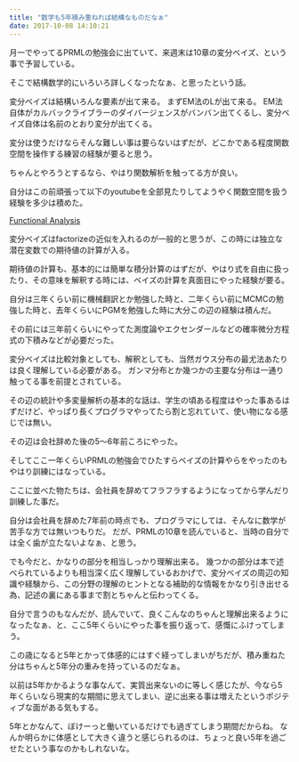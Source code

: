 ```yaml
---
title: "数学も5年積み重ねれば結構なものだなぁ"
date: 2017-10-08 14:10:21
---
```


月一でやってるPRMLの勉強会に出ていて、来週末は10章の変分ベイズ、という事で予習している。

そこで結構数学的にいろいろ詳しくなったなぁ、と思ったという話。

変分ベイズは結構いろんな要素が出て来る。
まずEM法のLが出て来る。
EM法自体がカルバックライブラーのダイバージェンスがバンバン出てくるし、変分ベイズ自体は名前のとおり変分が出てくる。

変分は使うだけならそんな難しい事は要らないはずだが、どこかである程度関数空間を操作する練習の経験が要ると思う。

ちゃんとやろうとするなら、やはり関数解析を触ってる方が良い。

自分はこの前頑張って以下のyoutubeを全部見たりしてようやく関数空間を扱う経験を多少は積めた。

[Functional Analysis](http://www.youtube.com/playlist?list=PLAvgI3H-gclZa-DVTMyUIAxM-X8NSikwu)

変分ベイズはfactorizeの近似を入れるのが一般的と思うが、この時には独立な潜在変数での期待値の計算が入る。

期待値の計算も、基本的には簡単な積分計算のはずだが、やはり式を自由に扱ったり、その意味を解釈する時には、ベイズの計算を真面目にやった経験が要る。

自分は三年くらい前に機械翻訳とか勉強した時と、二年くらい前にMCMCの勉強した時と、去年くらいにPGMを勉強した時に大分この辺の経験は積んだ。

その前には三年前くらいにやってた測度論やエクセンダールなどの確率微分方程式の下積みなどが必要だった。

変分ベイズは比較対象としても、解釈としても、当然ガウス分布の最尤法あたりは良く理解している必要がある。
ガンマ分布とか幾つかの主要な分布は一通り触ってる事を前提とされている。

その辺の統計や多変量解析の基本的な話は、学生の頃ある程度はやった事あるはずだけど、やっぱり長くプログラマやってたら割と忘れていて、使い物になる感じでは無い。

その辺は会社辞めた後の5〜6年前ころにやった。

そしてここ一年くらいPRMLの勉強会でひたすらベイズの計算やらをやったのもやはり訓練にはなっている。

ここに並べた物たちは、会社員を辞めてフラフラするようになってから学んだり訓練した事だ。

自分は会社員を辞めた7年前の時点でも、プログラマにしては、そんなに数学が苦手な方では無いつもりだ。
だが、PRMLの10章を読んでいると、当時の自分では全く歯が立たないよなぁ、と思う。

でも今だと、かなりの部分を相当しっかり理解出来る。
幾つかの部分は本で述べられているよりも相当深く広く理解しているおかげで、変分ベイズの周辺の知識や経験から、この分野の理解のヒントとなる補助的な情報をかなり引き出せる為、記述の裏にある事まで割とちゃんと伝わってくる。

自分で言うのもなんだが、読んでいて、良くこんなのちゃんと理解出来るようになったなぁ、と、ここ5年くらいにやった事を振り返って、感慨にふけってしまう。

この歳になると5年とかって体感的にはすぐ経ってしまいがちだが、積み重ねた分はちゃんと5年分の重みを持っているのだなぁ。

以前は5年かかるような事なんて、実質出来ないのに等しく感じたが、今なら5年くらいなら現実的な期間に思えてしまい、逆に出来る事は増えたというポジティブな面がある気もする。

5年とかなんて、ぼけーっと働いているだけでも過ぎてしまう期間だからね。
なんか明らかに体感として大きく違うと感じられるのは、ちょっと良い5年を過ごせたという事なのかもしれないな。
